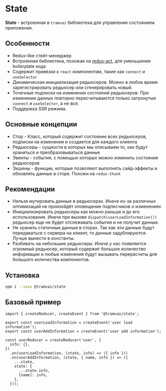 # State

**State** - встроенная в `tramvai` библиотека для управления состоянием приложения.

## Особенности

- Redux-like стейт-менеджер
- Встроенная библиотека, похожая на [redux-act](https://github.com/pauldijou/redux-act), для уменьшения boilerplate кода
- Содержит привязки к `react` компонентам, такие как `connect` и `useSelector`
- Динамическая инициализация редьюсеров. Можно в любое время зарегистрировать редьюсер или сгенерировать новый.
- Точечные подписки на изменения состояний редьюсеров. При изменении данных повторно пересчитываются только затронутые `connect` и `useSelector`, а не все.
- Поддержка SSR режима.

## Основные концепции

- Стор - Класс, который содержит состояние всех редьюсеров, подписки на изменения и создается для каждого клиента
- Редьюсеры - сущности в которых мы описываем то, как будут храниться и преобразовываться данные
- Эвенты - события, с помощью которых можно изменить состояния редьюсеров
- Экшены - функции, которые позволяют выполнять сайд-эффекты и обновлять данные в сторе. Похожи на `redux-thunk`

## Рекомендации

- Нельзя мутировать данные в редьюсерах. Иначе из-за различных оптимизаций не произойдёт оповещение подписчиков о изменениях
- Инициализировать редьюсеры как можно раньше и до его использования. Иначе при вызове `dispatch(userLoadInformation())` редьюсер еще не будет отслеживать события и не получит данные.
- Не хранить статичные данные в сторах. Так как эти данные будут передаваться с сервера на клиент, то данные задублируются. Лучше вынести в константы.
- Разбивать на небольшие редьюсеры. Иначе у нас появляется огромный редьюсер, который содержит большое количество информации и любые изменения будут вызывать перерасчеты для большого количества компонентов.

## Установка

```bash
npm i --save @tramvai/state
```

## Базовый пример

```tsx
import { createReducer, createEvent } from '@tramvai/state';

export const userLoadInformation = createEvent('user load information');
export const userAddInformation = createEvent('user add information');

const userReducer = createReducer('user', {
  info: {},
})
  .on(userLoadInformation, (state, info) => ({ info }))
  .on(userAddInformation, (state, { name, info }) => ({
    ...state,
    state: {
      ...state.info,
      [name]: info,
    },
  }));
```
